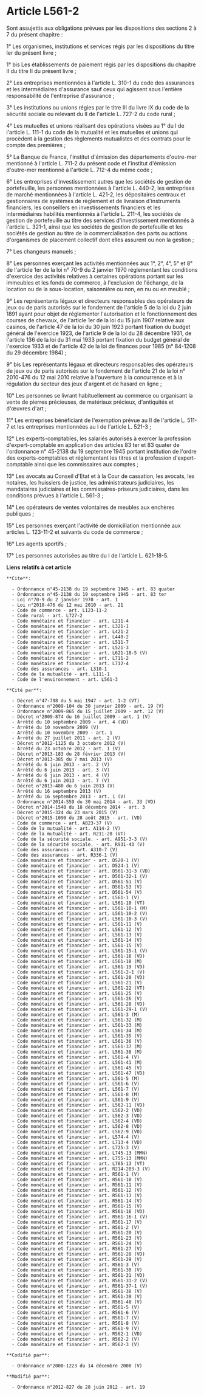 # Article L561-2

Sont assujettis aux obligations prévues par les dispositions des sections 2 à 7 du présent chapitre : 

1° Les organismes, institutions et services régis par les dispositions du titre Ier du présent livre ; 

1° bis Les établissements de paiement régis par les dispositions du chapitre II du titre II du présent livre ; 

2° Les entreprises mentionnées à l'article L. 310-1 du code des assurances et les intermédiaires d'assurance sauf ceux qui
agissent sous l'entière responsabilité de l'entreprise d'assurance ; 

3° Les institutions ou unions régies par le titre III du livre IX du code de la sécurité sociale ou relevant du II de
l'article L. 727-2 du code rural ; 

4° Les mutuelles et unions réalisant des opérations visées au 1° du I de l'article L. 111-1 du code de la mutualité et les
mutuelles et unions qui procèdent à la gestion des règlements mutualistes et des contrats pour le compte des premières ; 

5° La Banque de France, l'institut d'émission des départements d'outre-mer mentionné à l'article L. 711-2 du présent code et
l'institut d'émission d'outre-mer mentionné à l'article L. 712-4 du même code ; 

6° Les entreprises d'investissement autres que les sociétés de gestion de portefeuille, les personnes mentionnées à l'article
L. 440-2, les entreprises de marché mentionnées à l'article L. 421-2, les dépositaires centraux et gestionnaires de systèmes
de règlement et de livraison d'instruments financiers, les conseillers en investissements financiers et les intermédiaires
habilités mentionnés à l'article L. 211-4, les sociétés de gestion de portefeuille au titre des services d'investissement
mentionnés à l'article L. 321-1, ainsi que les sociétés de gestion de portefeuille et les sociétés de gestion au titre de la
commercialisation des parts ou actions d'organismes de placement collectif dont elles assurent ou non la gestion ; 

7° Les changeurs manuels ; 

8° Les personnes exerçant les activités mentionnées aux 1°, 2°, 4°, 5° et 8° de l'article 1er de la loi n° 70-9 du 2 janvier
1970 réglementant les conditions d'exercice des activités relatives à certaines opérations portant sur les immeubles et les
fonds de commerce, à l'exclusion de l'échange, de la location ou de la sous-location, saisonnière ou non, en nu ou en
meublé ; 

9° Les représentants légaux et directeurs responsables des opérateurs de jeux ou de paris autorisés sur le fondement de
l'article 5 de la loi du 2 juin 1891 ayant pour objet de réglementer l'autorisation et le fonctionnement des courses de
chevaux, de l'article 1er de la loi du 15 juin 1907 relative aux casinos, de l'article 47 de la loi du 30 juin 1923 portant
fixation du budget général de l'exercice 1923, de l'article 9 de la loi du 28 décembre 1931, de l'article 136 de la loi du 31
mai 1933 portant fixation du budget général de l'exercice 1933 et de l'article 42 de la loi de finances pour 1985 (n° 84-1208
du 29 décembre 1984) ; 

9° bis Les représentants légaux et directeurs responsables des opérateurs de jeux ou de paris autorisés sur le fondement de
l'article 21 de la loi n° 2010-476 du 12 mai 2010 relative à l'ouverture à la concurrence et à la régulation du secteur des
jeux d'argent et de hasard en ligne ; 

10° Les personnes se livrant habituellement au commerce ou organisant la vente de pierres précieuses, de matériaux précieux,
d'antiquités et d'œuvres d'art ; 

11° Les entreprises bénéficiant de l'exemption prévue au II de l'article L. 511-7 et les entreprises mentionnées au I de
l'article L. 521-3 ; 

12° Les experts-comptables, les salariés autorisés à exercer la profession d'expert-comptable en application des articles 83
ter et 83 quater de l'ordonnance n° 45-2138 du 19 septembre 1945 portant institution de l'ordre des experts-comptables et
réglementant les titres et la profession d'expert-comptable ainsi que les commissaires aux comptes ; 

13° Les avocats au Conseil d'Etat et à la Cour de cassation, les avocats, les notaires, les huissiers de justice, les
administrateurs judiciaires, les mandataires judiciaires et les commissaires-priseurs judiciaires, dans les conditions
prévues à l'article L. 561-3 ; 

14° Les opérateurs de ventes volontaires de meubles aux enchères publiques ; 

15° Les personnes exerçant l'activité de domiciliation mentionnée aux articles L. 123-11-2 et suivants du code de commerce ; 

16° Les agents sportifs ; 

17° Les personnes autorisées au titre du I de l'article L. 621-18-5.

**Liens relatifs à cet article**

	**Cite**:

	  - Ordonnance n°45-2138 du 19 septembre 1945 - art. 83 quater
	  - Ordonnance n°45-2138 du 19 septembre 1945 - art. 83 ter
	  - Loi n°70-9 du 2 janvier 1970 - art. 1
	  - Loi n°2010-476 du 12 mai 2010 - art. 21
	  - Code de commerce - art. L123-11-2
	  - Code rural - art. L727-2
	  - Code monétaire et financier - art. L211-4
	  - Code monétaire et financier - art. L321-1
	  - Code monétaire et financier - art. L421-2
	  - Code monétaire et financier - art. L440-2
	  - Code monétaire et financier - art. L511-7
	  - Code monétaire et financier - art. L521-3
	  - Code monétaire et financier - art. L621-18-5 (V)
	  - Code monétaire et financier - art. L711-2
	  - Code monétaire et financier - art. L712-4
	  - Code des assurances - art. L310-1
	  - Code de la mutualité - art. L111-1
	  - Code de l'environnement - art. L561-3

	**Cité par**:

	  - Décret n°47-798 du 5 mai 1947 - art. 1-2 (VT)
	  - Ordonnance n°2009-104 du 30 janvier 2009 - art. 19 (V)
	  - Ordonnance n°2009-865 du 15 juillet 2009 - art. 12 (V)
	  - Décret n°2009-874 du 16 juillet 2009 - art. 1 (V)
	  - Arrêté du 10 septembre 2009 - art. 4 (VD)
	  - Arrêté du 10 novembre 2009 (V)
	  - Arrêté du 10 novembre 2009 - art. 1
	  - Arrêté du 27 juillet 2011 - art. 2 (V)
	  - Décret n°2012-1125 du 3 octobre 2012 (V)
	  - Arrêté du 23 octobre 2012 - art. 1 (V)
	  - Décret n°2013-183 du 28 février 2013 (V)
	  - Décret n°2013-385 du 7 mai 2013 (V)
	  - Arrêté du 6 juin 2013 - art. 2 (V)
	  - Arrêté du 6 juin 2013 - art. 3 (V)
	  - Arrêté du 6 juin 2013 - art. 4 (V)
	  - Arrêté du 6 juin 2013 - art. 7 (V)
	  - Décret n°2013-480 du 6 juin 2013 (V)
	  - Arrêté du 16 septembre 2013 (V)
	  - Arrêté du 16 septembre 2013 - art. 1 (V)
	  - Ordonnance n°2014-559 du 30 mai 2014 - art. 33 (VD)
	  - Décret n°2014-1540 du 18 décembre 2014 - art. 3
	  - Décret n°2015-324 du 23 mars 2015 (V)
	  - Décret n°2015-1090 du 28 août 2015 - art. (VD)
	  - Code de commerce - art. A823-37 (V)
	  - Code de la mutualité - art. A114-2 (V)
	  - Code de la mutualité - art. R211-28 (VT)
	  - Code de la sécurité sociale. - art. A951-3-3 (V)
	  - Code de la sécurité sociale. - art. R931-43 (V)
	  - Code des assurances - art. A310-7 (V)
	  - Code des assurances - art. R336-1 (V)
	  - Code monétaire et financier - art. D520-1 (V)
	  - Code monétaire et financier - art. D524-1 (V)
	  - Code monétaire et financier - art. D561-31-3 (VD)
	  - Code monétaire et financier - art. D561-32-1 (V)
	  - Code monétaire et financier - art. D561-51 (V)
	  - Code monétaire et financier - art. D561-53 (V)
	  - Code monétaire et financier - art. D561-54 (V)
	  - Code monétaire et financier - art. L561-1 (V)
	  - Code monétaire et financier - art. L561-10 (VT)
	  - Code monétaire et financier - art. L561-10-1 (M)
	  - Code monétaire et financier - art. L561-10-2 (V)
	  - Code monétaire et financier - art. L561-10-3 (V)
	  - Code monétaire et financier - art. L561-11 (V)
	  - Code monétaire et financier - art. L561-12 (V)
	  - Code monétaire et financier - art. L561-13 (V)
	  - Code monétaire et financier - art. L561-14 (V)
	  - Code monétaire et financier - art. L561-15 (V)
	  - Code monétaire et financier - art. L561-15-1 (V)
	  - Code monétaire et financier - art. L561-16 (VD)
	  - Code monétaire et financier - art. L561-18 (M)
	  - Code monétaire et financier - art. L561-19 (VD)
	  - Code monétaire et financier - art. L561-2-1 (V)
	  - Code monétaire et financier - art. L561-20 (VD)
	  - Code monétaire et financier - art. L561-21 (V)
	  - Code monétaire et financier - art. L561-22 (VT)
	  - Code monétaire et financier - art. L561-25 (V)
	  - Code monétaire et financier - art. L561-26 (V)
	  - Code monétaire et financier - art. L561-28 (VD)
	  - Code monétaire et financier - art. L561-29-1 (V)
	  - Code monétaire et financier - art. L561-3 (M)
	  - Code monétaire et financier - art. L561-32 (M)
	  - Code monétaire et financier - art. L561-33 (M)
	  - Code monétaire et financier - art. L561-34 (M)
	  - Code monétaire et financier - art. L561-35 (V)
	  - Code monétaire et financier - art. L561-36 (V)
	  - Code monétaire et financier - art. L561-37 (M)
	  - Code monétaire et financier - art. L561-38 (M)
	  - Code monétaire et financier - art. L561-4 (V)
	  - Code monétaire et financier - art. L561-41 (M)
	  - Code monétaire et financier - art. L561-45 (V)
	  - Code monétaire et financier - art. L561-47 (VD)
	  - Code monétaire et financier - art. L561-5 (M)
	  - Code monétaire et financier - art. L561-6 (V)
	  - Code monétaire et financier - art. L561-7 (V)
	  - Code monétaire et financier - art. L561-8 (M)
	  - Code monétaire et financier - art. L561-9 (V)
	  - Code monétaire et financier - art. L562-11 (VD)
	  - Code monétaire et financier - art. L562-2 (VD)
	  - Code monétaire et financier - art. L562-3 (VD)
	  - Code monétaire et financier - art. L562-4 (VD)
	  - Code monétaire et financier - art. L562-8 (VD)
	  - Code monétaire et financier - art. L562-9 (VD)
	  - Code monétaire et financier - art. L574-4 (V)
	  - Code monétaire et financier - art. L713-4 (VD)
	  - Code monétaire et financier - art. L725-3 (V)
	  - Code monétaire et financier - art. L745-13 (MMN)
	  - Code monétaire et financier - art. L755-13 (MMN)
	  - Code monétaire et financier - art. L765-13 (VT)
	  - Code monétaire et financier - art. R214-203-3 (V)
	  - Code monétaire et financier - art. R561-1 (V)
	  - Code monétaire et financier - art. R561-10 (V)
	  - Code monétaire et financier - art. R561-11 (V)
	  - Code monétaire et financier - art. R561-12 (V)
	  - Code monétaire et financier - art. R561-13 (V)
	  - Code monétaire et financier - art. R561-14 (V)
	  - Code monétaire et financier - art. R561-15 (V)
	  - Code monétaire et financier - art. R561-16 (VD)
	  - Code monétaire et financier - art. R561-16-1 (V)
	  - Code monétaire et financier - art. R561-17 (V)
	  - Code monétaire et financier - art. R561-2 (V)
	  - Code monétaire et financier - art. R561-20 (V)
	  - Code monétaire et financier - art. R561-23 (V)
	  - Code monétaire et financier - art. R561-24 (V)
	  - Code monétaire et financier - art. R561-27 (V)
	  - Code monétaire et financier - art. R561-28 (VD)
	  - Code monétaire et financier - art. R561-29 (V)
	  - Code monétaire et financier - art. R561-3 (V)
	  - Code monétaire et financier - art. R561-30 (V)
	  - Code monétaire et financier - art. R561-31 (VD)
	  - Code monétaire et financier - art. R561-31-2 (V)
	  - Code monétaire et financier - art. R561-37-1 (V)
	  - Code monétaire et financier - art. R561-38 (V)
	  - Code monétaire et financier - art. R561-39 (V)
	  - Code monétaire et financier - art. R561-40 (V)
	  - Code monétaire et financier - art. R561-5 (V)
	  - Code monétaire et financier - art. R561-6 (V)
	  - Code monétaire et financier - art. R561-7 (V)
	  - Code monétaire et financier - art. R561-8 (V)
	  - Code monétaire et financier - art. R561-9 (V)
	  - Code monétaire et financier - art. R562-1 (VD)
	  - Code monétaire et financier - art. R562-2 (V)
	  - Code monétaire et financier - art. R562-3 (V)

	**Codifié par**:

	  - Ordonnance n°2000-1223 du 14 décembre 2000 (V)

	**Modifié par**:

	  - Ordonnance n°2012-827 du 28 juin 2012 - art. 19
